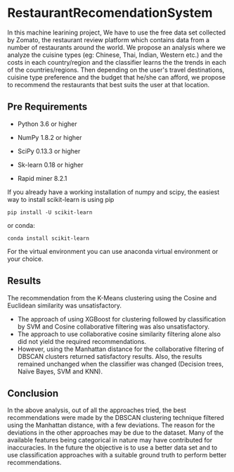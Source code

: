 # RestaurantRecomendationSystem

In this machine learining project, We have to use the free data set collected by Zomato, the restaurant review platform which contains data from a number of restaurants around the world. We propose an analysis where we analyze the cuisine types  (eg: Chinese, Thai, Indian, Western etc.) and the costs in each country/region and the classifier learns the the trends in each of the countries/regions. Then depending on the user's travel destinations, cuisine type preference and the budget that he/she can afford, we propose to recommend the restaurants that best suits the user at that location.



## Pre Requirements

* Python 3.6 or higher
* NumPy 1.8.2 or higher
* SciPy 0.13.3 or higher
* Sk-learn 0.18 or higher

* Rapid miner 8.2.1


If you already have a working installation of numpy and scipy, the easiest way to install scikit-learn is using pip

`pip install -U scikit-learn`

or conda:

`conda install scikit-learn`

For the virtual environment you can use anaconda virtual environment or your choice.


## Results

The recommendation from the K-Means clustering using the Cosine and Euclidean
similarity was unsatisfactory.
* The approach of using XGBoost for clustering followed by classification by SVM and Cosine
collaborative filtering was also unsatisfactory.
* The approach to use collaborative cosine similarity filtering alone also did not yield the
required recommendations.
* However, using the Manhattan distance for the collaborative filtering of DBSCAN clusters
returned satisfactory results. Also, the results remained unchanged when the classifier was
changed (Decision trees, Naïve Bayes, SVM and KNN).

## Conclusion
   In the above analysis, out of all the approaches tried, the best recommendations were
made by the DBSCAN clustering technique filtered using the Manhattan distance, with a few
deviations.
    The reason for the deviations in the other approaches may be due to the dataset. Many of
the available features being categorical in nature may have contributed for inaccuracies. In the
future the objective is to use a better data set and to use classification approaches with a suitable
ground truth to perform better recommendations.